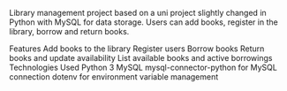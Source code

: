 Library management project based on a uni project slightly changed in Python with MySQL for data storage. Users can add books, register in the library, borrow and return books.

Features
Add books to the library
Register users
Borrow books
Return books and update availability
List available books and active borrowings
Technologies Used
Python 3
MySQL
mysql-connector-python for MySQL connection
dotenv for environment variable management